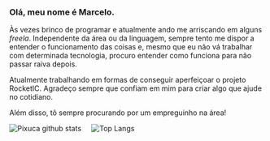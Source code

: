 ### Olá, meu nome é Marcelo.

<p>Às vezes brinco de programar e atualmente ando me arriscando em alguns <i>freela</i>. Independente da área ou da linguagem, sempre tento me dispor a entender o funcionamento das coisas e, mesmo que eu não vá trabalhar com determinada tecnologia, procuro entender como funciona para não passar raiva depois.</p>
<p>Atualmente trabalhando em formas de conseguir aperfeiçoar o projeto <a style="text-decoration:none" href="https://www.github.com/Pixuca/RocketIC">RocketIC</a>. Agradeço sempre que confiam em mim para criar algo que ajude no cotidiano.</p>
<p>Além disso, tô sempre procurando por um empreguinho na área!</p>

![Pixuca github stats](https://github-readme-stats.vercel.app/api?username=Pixuca&theme=vue)
&nbsp;&nbsp;&nbsp;
![Top Langs](https://github-readme-stats.vercel.app/api/top-langs/?username=Pixuca&theme=vue&layout=compact)


